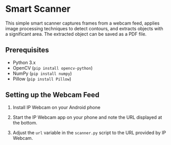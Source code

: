 # Smart Scanner

This simple smart scanner captures frames from a webcam feed, applies image processing techniques to detect contours, and extracts objects with a significant area. The extracted object can be saved as a PDF file.

## Prerequisites

- Python 3.x
- OpenCV (`pip install opencv-python`)
- NumPy (`pip install numpy`)
- Pillow (`pip install Pillow`)

## Setting up the Webcam Feed

1. Install IP Webcam on your Android phone

2. Start the IP Webcam app on your phone and note the URL displayed at the bottom.

3. Adjust the `url` variable in the `scanner.py` script to the URL provided by IP Webcam.